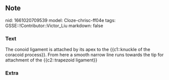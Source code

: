 ## Note
nid: 1661020709539
model: Cloze-chrisc-ff04e
tags: GSSE::!Contributor::Victor_Liu
markdown: false

### Text
The conoid ligament is attached by its apex to the {{c1::knuckle of
the coracoid process}}. From here a smooth narrow line runs towards
the tip <span style="color: var(--field-fg); background: 
 var(--field-bg);">for attachment of the {{c2::trapezoid
ligament}}</span>

### Extra

